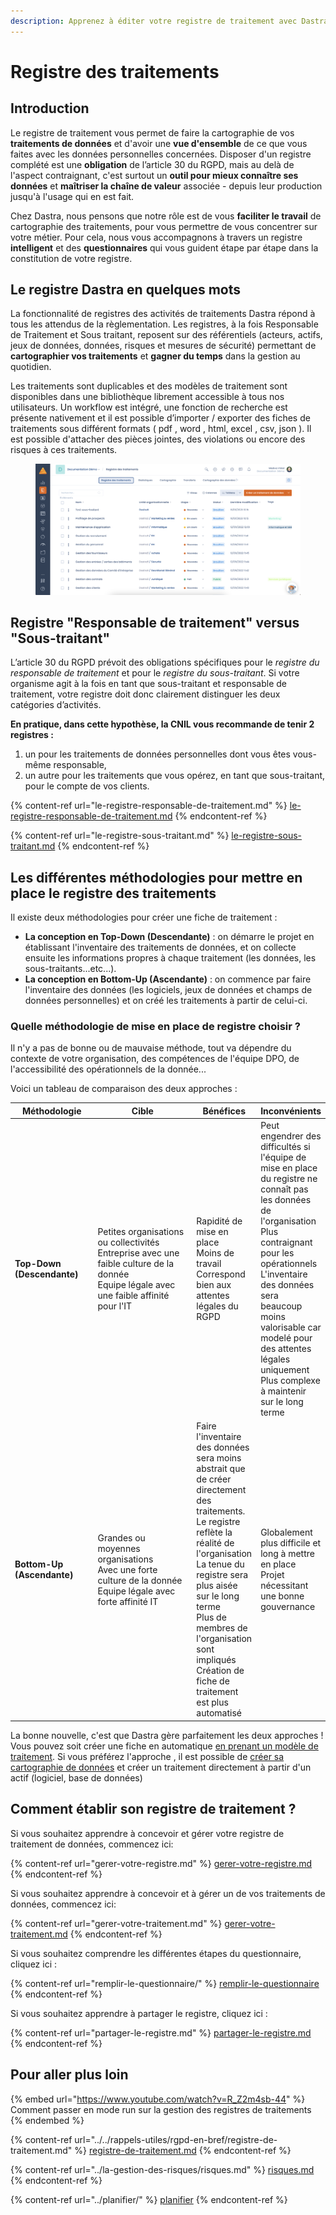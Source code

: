 ```yaml
---
description: Apprenez à éditer votre registre de traitement avec Dastra.
---
```


# Registre des traitements

## Introduction

Le registre de traitement vous permet de faire la cartographie de vos **traitements de données** et d'avoir une **vue d'ensemble** de ce que vous faites avec les données personnelles concernées. Disposer d'un registre complété est une **obligation** de l’article 30 du RGPD, mais au delà de l'aspect contraignant, c'est surtout un **outil pour mieux connaître ses données** et **maîtriser la chaîne de valeur** associée - depuis leur production jusqu'à l'usage qui en est fait. &#x20;

Chez Dastra, nous pensons que notre rôle est de vous **faciliter le travail** de cartographie des traitements, pour vous permettre de vous concentrer sur votre métier. Pour cela, nous vous accompagnons à travers un registre **intelligent** et des **questionnaires** qui vous guident étape par étape dans la constitution de votre registre.

## Le registre Dastra en quelques mots

La fonctionnalité de registres des activités de traitements Dastra répond à tous les attendus de la règlementation. Les registres, à la fois Responsable de Traitement et Sous traitant, reposent sur des référentiels (acteurs, actifs, jeux de données, données, risques et mesures de sécurité) permettant de **cartographier vos traitements** et **gagner du temps** dans la gestion au quotidien.

Les traitements sont duplicables et des modèles de traitement sont disponibles dans une bibliothèque librement accessible à tous nos utilisateurs. Un workflow est intégré, une fonction de recherche est présente nativement et il est possible d’importer / exporter des fiches de traitements sous différent formats ( pdf , word , html, excel , csv, json ). Il est possible d'attacher des pièces jointes, des violations ou encore des risques à ces traitements.&#x20;

<figure><img src="../../.gitbook/assets/Capture d’écran 2023-01-24 à 15.11.37.png" alt=""><figcaption></figcaption></figure>

## Registre "Responsable de traitement" versus "Sous-traitant"

L’article 30 du RGPD prévoit des obligations spécifiques pour le _registre du responsable de traitement_ et pour le _registre du sous-traitant_. Si votre organisme agit à la fois en tant que sous-traitant et responsable de traitement, votre registre doit donc clairement distinguer les deux catégories d’activités.

**En pratique, dans cette hypothèse, la CNIL vous recommande de tenir 2 registres :**

1. un pour les traitements de données personnelles dont vous êtes vous-même responsable,
2. un autre pour les traitements que vous opérez, en tant que sous-traitant, pour le compte de vos clients.

{% content-ref url="le-registre-responsable-de-traitement.md" %}
[le-registre-responsable-de-traitement.md](le-registre-responsable-de-traitement.md)
{% endcontent-ref %}

{% content-ref url="le-registre-sous-traitant.md" %}
[le-registre-sous-traitant.md](le-registre-sous-traitant.md)
{% endcontent-ref %}

## Les différentes méthodologies pour mettre en place le registre des traitements

Il existe deux méthodologies pour créer une fiche de traitement :&#x20;

* **La conception en Top-Down (Descendante)** : on démarre le projet en établissant l'inventaire des traitements de données, et on collecte ensuite les informations propres à chaque traitement (les données, les sous-traitants...etc...).&#x20;
* **La conception en Bottom-Up (Ascendante)** : on commence par faire l'inventaire des données (les logiciels, jeux de données et champs de données personnelles) et on créé les traitements à partir de celui-ci.

### Quelle méthodologie de mise en place de registre choisir ?

Il n'y a pas de bonne ou de mauvaise méthode, tout va dépendre du contexte de votre organisation, des compétences de l'équipe DPO, de l'accessibilité des opérationnels de la donnée...

Voici un tableau de comparaison des deux approches :

<table><thead><tr><th width="129">Méthodologie</th><th width="178">Cible</th><th>Bénéfices</th><th>Inconvénients</th></tr></thead><tbody><tr><td><strong>Top-Down (Descendante)</strong></td><td>Petites organisations ou collectivités<br>Entreprise avec une faible culture de la donnée<br>Equipe légale avec une faible affinité pour l'IT</td><td>Rapidité de mise en place<br>Moins de travail<br>Correspond bien aux attentes légales du RGPD<br></td><td>Peut engendrer des difficultés si l'équipe de mise en place du registre ne connaît pas les données de l'organisation<br>Plus contraignant pour les opérationnels<br>L'inventaire des données sera beaucoup moins valorisable car modelé pour des attentes légales uniquement<br>Plus complexe à maintenir sur le long terme<br></td></tr><tr><td><strong>Bottom-Up (Ascendante)</strong></td><td>Grandes ou moyennes organisations<br>Avec une forte culture de la donnée<br>Equipe légale avec forte affinité IT</td><td>Faire l'inventaire des données sera moins abstrait que de créer directement des traitements.<br>Le registre reflète la réalité de l'organisation<br>La tenue du registre sera plus aisée sur le long terme<br>Plus de membres de l'organisation sont impliqués<br>Création de fiche de traitement est plus automatisé</td><td>Globalement plus difficile et long à mettre en place<br>Projet nécessitant une bonne gouvernance</td></tr></tbody></table>

La bonne nouvelle, c'est que Dastra gère parfaitement les deux approches ! Vous pouvez soit créer une fiche en automatique [en prenant un modèle de traitement](utiliser-un-modele-de-traitement.md). Si vous préférez l'approche , il est possible de [créer sa cartographie de données](../cartography/) et créer un traitement directement à partir d'un actif (logiciel, base de données)

## Comment établir son registre de traitement ?

Si vous souhaitez apprendre à concevoir et gérer votre registre de traitement de données, commencez ici:

{% content-ref url="gerer-votre-registre.md" %}
[gerer-votre-registre.md](gerer-votre-registre.md)
{% endcontent-ref %}

Si vous souhaitez apprendre à concevoir et à gérer un de vos traitements de données, commencez ici:

{% content-ref url="gerer-votre-traitement.md" %}
[gerer-votre-traitement.md](gerer-votre-traitement.md)
{% endcontent-ref %}

Si vous souhaitez comprendre les différentes étapes du questionnaire, cliquez ici :

{% content-ref url="remplir-le-questionnaire/" %}
[remplir-le-questionnaire](remplir-le-questionnaire/)
{% endcontent-ref %}

Si vous souhaitez apprendre à partager le registre, cliquez ici :

{% content-ref url="partager-le-registre.md" %}
[partager-le-registre.md](partager-le-registre.md)
{% endcontent-ref %}

## Pour aller plus loin

{% embed url="https://www.youtube.com/watch?v=R_Z2m4sb-44" %}
Comment passer en mode run sur la gestion des registres de traitements
{% endembed %}

{% content-ref url="../../rappels-utiles/rgpd-en-bref/registre-de-traitement.md" %}
[registre-de-traitement.md](../../rappels-utiles/rgpd-en-bref/registre-de-traitement.md)
{% endcontent-ref %}

{% content-ref url="../la-gestion-des-risques/risques.md" %}
[risques.md](../la-gestion-des-risques/risques.md)
{% endcontent-ref %}

{% content-ref url="../planifier/" %}
[planifier](../planifier/)
{% endcontent-ref %}

